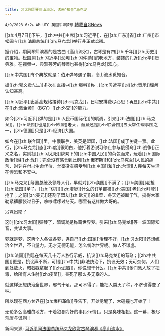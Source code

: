 ```yaml
---
title: 习太阳弄琴高山流水，诱来“知音”马克龙
---
```

`4/9/2023 6:24 AM UTC 英国牛津梦想` [轉載自GNews](https://gnews.org/articles/1080984)

[[zh:4月7日]]下午，[[zh:中共]]主席[[zh:习近平]]，在[[zh:广东]]省[[zh:广州]]市松园与[[zh:法国总统]][[zh:马克龙]]举行非正式会晤。

据介绍，期间琴师演奏的是古曲《高山流水》，古琴是有四[[zh:千年]][[zh:历史]]的宝物。松园是[[zh:习近平]]父亲[[zh:习仲勋]]的老地方，装饰的几近[[zh:华]]贵典雅。在视频中，典雅芬芳的琴师也甚得[[zh:马克龙]]欢心。

[[zh:中共国]]有个典故就是：伯牙弹琴遇子期，高山流水觅知音。

据[[zh:郭文贵先生]]多次在直播中[[zh:爆料]]称：[[zh:习近平]]对[[zh:音乐]]理解认知甚高。

[[zh:习近平]]此番高规格接待[[zh:马克龙]]，日程安排费尽心思！再显[[zh:中共]]在[[zh:蓝金黄]]（BGY）[[zh:外交]]的能力。

如今[[zh:习近平]]弹的是[[zh:人民币国际化]]的明调，引来[[zh:法国]][[zh:马克龙]]，[[zh:法国]]也是[[zh:欧盟]]老大，而且还是[[zh:联合国]]五大常任理事国之一，[[zh:德国]]只是[[zh:经济]]大国。

如今在[[zh:联合国]]里，中俄联手，美英是盟国，[[zh:法国]]成了关键一票。此行，[[zh:马克龙]]态[[zh:度]]很明白，他打着游说习停止参与俄侵乌[[zh:战争]]正义之名，实则投[[zh:习太阳]]绑架下的[[zh:中国人民]]的荷包而来，玩着[[zh:国际政治]]游[[zh:戏]]；完全没有感觉到此刻[[zh:俄罗斯]]和[[zh:乌克兰]]人民的痛苦，时刻在付出生命代价，丝毫没有感受到[[zh:中国]]和[[zh:台湾]]人民每天生活在惶恐和不安中。

[[zh:马克龙]]等国总统及领导人们，早就对[[zh:美国]]不满了；[[zh:美国]]老抢[[zh:法国]]单子，[[zh:飞机]][[zh:潜艇]]什么的订单都被[[zh:美国]]老[[zh:拜登]]抢了；之前[[zh:美元]]还割了盟友[[zh:欧元]]的韭菜，冬天还被断了气，搞得大家勒紧裤腰袋过日子，哆哆嗦嗦过冬天。哪里有这样做大哥的。

另谋出路？

这时[[zh:习太阳]]弹琴了，暗调就是称霸世界梦。引来[[zh:马克龙]]等一波国际知音，共谋大事。

梦就是梦，这两个人各做各梦，连自己[[zh:国家]]治理不好，[[zh:习太阳]]还想统治全世界，不自量力。无才无德无能，怎么统治世界呢。做人不谦虚。

[[zh:法国]]到现在每天几十万人游行示威，抗议[[zh:马克龙]]的苛政；[[zh:中共国]]更是，抗议声不断，可惜[[zh:中共]]非法统治下，抗议无效；无可奈何，人们到处放火，暗戳戳拿起了[[zh:武器]]，你说想干什么。[[zh:中共]]他们派人放了把毒，给所有人注射[[zh:疫苗]]，害死了那么多无辜的人。

就这样还想统治全世界，邪气十足，那可不得了，能把人类灭了种，不济也得变了种。

所以现在西方世界在[[zh:爆料革命]]呼告下，开始觉醒了，大碰撞也开始了！

无论多么高雅的地方，干着狼狈为奸的事[[zh:情]]。只是臭味相投。这一幕，极尽荒唐与讽刺！
  
新闻来源:
[习近平同法国总统马克龙欣赏古琴演奏《高山流水》](http://politics.people.com.cn/n1/2023/0407/c1001-32659642.html)
